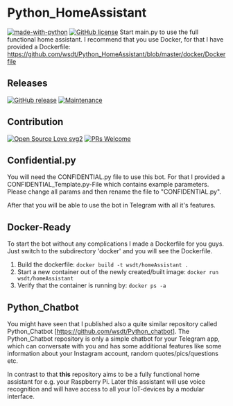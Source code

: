 # Python_HomeAssistant
[![made-with-python](https://img.shields.io/badge/Made%20with-Python-1f425f.svg)](https://www.python.org/)
[![GitHub license](https://img.shields.io/github/license/wsdt/Python_HomeAssistant.svg)](https://github.com/wsdt/Python_HomeAssistant/blob/master/LICENSE)
Start main.py to use the full functional home assistant. I recommend that you use Docker, for that I have provided a Dockerfile: 
https://github.com/wsdt/Python_HomeAssistant/blob/master/docker/Dockerfile

## Releases
[![GitHub release](https://img.shields.io/github/release/wsdt/Python_HomeAssistant.svg)](https://GitHub.com/wsdt/Python_HomeAssistant/releases/)
[![Maintenance](https://img.shields.io/badge/Maintained%3F-yes-green.svg)](https://GitHub.com/wsdt/Python_HomeAssistant/graphs/commit-activity)

## Contribution
[![Open Source Love svg2](https://badges.frapsoft.com/os/v2/open-source.svg?v=103)](https://github.com/ellerbrock/open-source-badges/)
[![PRs Welcome](https://img.shields.io/badge/PRs-welcome-brightgreen.svg?style=flat-square)](http://makeapullrequest.com)

## Confidential.py
You will need the CONFIDENTIAL.py file to use this bot. For that I provided a CONFIDENTIAL_Template.py-File
which contains example parameters. Please change all params and then rename the file to "CONFIDENTIAL.py". 

After that you will be able to use the bot in Telegram with all it's features. 

## Docker-Ready
To start the bot without any complications I made a Dockerfile for you guys. Just switch to the subdirectory 'docker' and you will see the Dockerfile. 
1. Build the dockerfile: 
``` docker build -t wsdt/homeAssistant . ```
1. Start a new container out of the newly created/built image: 
``` docker run wsdt/homeAssistant ```
1. Verify that the container is running by: 
``` docker ps -a ```


## Python_Chatbot
You might have seen that I published also a quite similar repository called Python_Chatbot [https://github.com/wsdt/Python_chatbot]. The Python_Chatbot repository is only a simple chatbot for your Telegram app, which can conversate with you and has some additional features like some information about your Instagram account, random quotes/pics/questions etc. 

In contrast to that **this** repository aims to be a fully functional home assistant for e.g. your Raspberry Pi. Later this assistant will use voice recognition and will have access to all your IoT-devices by a modular interface. 
